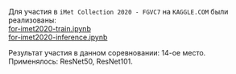 [15]: https://github.com/ponandrew100/y_praktikum/blob/master/for-imet2020-train/for-imet2020-train.ipynb  
[16]: https://github.com/ponandrew100/y_praktikum/blob/master/for-imet2020-inference/for-imet2020-inference.ipynb  

Для участия в `iMet Collection 2020 - FGVC7` на `KAGGLE.COM` были реализованы:  
[for-imet2020-train.ipynb][15]  
[for-imet2020-inference.ipynb][16]  

Результат участия в данном соревновании: 14-ое место.  
Применялось: ResNet50, ResNet101.
